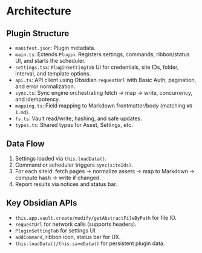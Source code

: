 # Architecture

## Plugin Structure
- `manifest.json`: Plugin metadata.
- `main.ts`: Extends `Plugin`. Registers settings, commands, ribbon/status UI, and starts the scheduler.
- `settings.tsx`: `PluginSettingTab` UI for credentials, site IDs, folder, interval, and template options.
- `api.ts`: API client using Obsidian `requestUrl` with Basic Auth, pagination, and error normalization.
- `sync.ts`: Sync engine orchestrating fetch → map → write, concurrency, and idempotency.
- `mapping.ts`: Field mapping to Markdown frontmatter/body (matching `WO 1.md`).
- `fs.ts`: Vault read/write, hashing, and safe updates.
- `types.ts`: Shared types for Asset, Settings, etc.

## Data Flow
1. Settings loaded via `this.loadData()`.
2. Command or scheduler triggers `sync(siteIds)`.
3. For each siteId: fetch pages → normalize assets → map to Markdown → compute hash → write if changed.
4. Report results via notices and status bar.

## Key Obsidian APIs
- `this.app.vault.create/modify/getAbstractFileByPath` for file IO.
- `requestUrl` for network calls (supports headers).
- `PluginSettingTab` for settings UI.
- `addCommand`, ribbon icon, status bar for UX.
- `this.loadData()/this.saveData()` for persistent plugin data.
